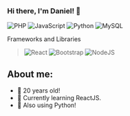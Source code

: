 

### Hi there, I'm Daniel! 👋

![PHP](https://img.shields.io/badge/php-%233175c6.svg?style=for-the-badge&logo=php&logoColor=white)
![JavaScript](https://shields.io/badge/JavaScript-3178C6?logo=JavaScript&logoColor=yellow&style=for-the-badge)
![Python](https://shields.io/badge/Python-3178C6?logo=Python&logoColor=FFF&style=for-the-badge)
![MySQL](https://shields.io/badge/MySQL-3175C6?logo=MySQL&logoColor=yellow&style=for-the-badge)

<summary>Frameworks and Libraries</summary>
  
> ![React](https://img.shields.io/badge/react-%2320232a.svg?style=for-the-badge&logo=react&logoColor=%2361DAFB)
![Bootstrap](https://img.shields.io/badge/bootstrap-%23563D7C.svg?style=for-the-badge&logo=bootstrap&logoColor=white)
![NodeJS](https://img.shields.io/badge/node.js-6DA55F?style=for-the-badge&logo=node.js&logoColor=white)
</details>


  
## About me:
- 🎂 20 years old!
- 👾 Currently learning ReactJS.
- 🦀 Also using Python!


